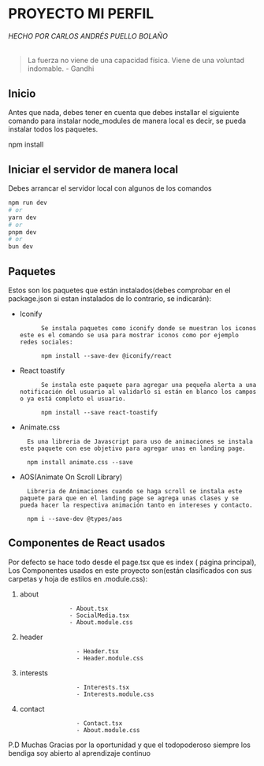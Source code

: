 # PROYECTO MI PERFIL

###### HECHO POR CARLOS ANDRÉS PUELLO BOLAÑO

> La fuerza no viene de una capacidad física. Viene de una voluntad indomable. - Gandhi

## Inicio

Antes que nada, debes tener en cuenta que debes installar el siguiente comando para instalar node_modules de manera local es decir, se pueda instalar todos los paquetes.

npm install

## Iniciar el servidor de manera local

Debes arrancar el servidor local con algunos de los comandos

```bash
npm run dev
# or
yarn dev
# or
pnpm dev
# or
bun dev
```

## Paquetes

Estos son los paquetes que están instalados(debes comprobar en el package.json si estan instalados de lo contrario, se indicarán):

- Iconify

            Se instala paquetes como iconify donde se muestran los iconos este es el comando se usa para mostrar iconos como por ejemplo redes sociales:

            npm install --save-dev @iconify/react

- React toastify

            Se instala este paquete para agregar una pequeña alerta a una notificación del usuario al validarlo si están en blanco los campos o ya está completo el usuario.

            npm install --save react-toastify

- Animate.css

        Es una libreria de Javascript para uso de animaciones se instala este paquete con ese objetivo para agregar unas en landing page.

        npm install animate.css --save

- AOS(Animate On Scroll Library)

        Libreria de Animaciones cuando se haga scroll se instala este paquete para que en el landing page se agrega unas clases y se pueda hacer la respectiva animación tanto en intereses y contacto.

        npm i --save-dev @types/aos

## Componentes de React usados

Por defecto se hace todo desde el page.tsx que es index ( página principal), Los Componentes usados en este proyecto son(están clasificados con sus carpetas y hoja de estilos en .module.css):

1.  about

                      - About.tsx
                      - SocialMedia.tsx
                      - About.module.css

2.  header

                        - Header.tsx
                        - Header.module.css

3.  interests

                        - Interests.tsx
                        - Interests.module.css

4.  contact

                        - Contact.tsx
                        - About.module.css

P.D Muchas Gracias por la oportunidad y que el todopoderoso siempre los bendiga soy abierto al aprendizaje continuo
